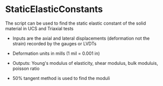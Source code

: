 # StaticElasticConstants
The script can be used to find the static elastic constant of the solid material in UCS and Triaxial tests

- Inputs are the axial and lateral displacements (deformation not the strain) recorded by the gauges or LVDTs
- Deformation units in mills (1 mil = 0.001 in)

- Outputs: Young's modulus of elasticity, shear modulus, bulk moduluis, poisson ratio
- 50% tangent method is used to find the moduli

